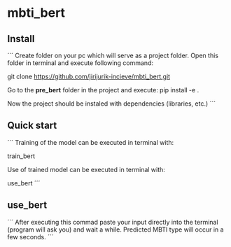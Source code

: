 # mbti_bert

## Install
´´´
Create folder on your pc which will serve as a project folder.
Open this folder in terminal and execute following command:

git clone https://github.com/jirijurik-incieve/mbti_bert.git

Go to the **pre_bert** folder in the project and execute: pip install -e .

Now the project should be instaled with dependencies (libraries, etc.)
´´´

## Quick start
´´´
Training of the model can be executed in terminal with: 

train_bert

Use of trained model can be executed in terminal with:

use_bert
´´´

## use_bert
´´´
After executing this commad paste your input directly into the terminal (program will ask you)
and wait a while. Predicted MBTI type will occur in a few seconds.
´´´
